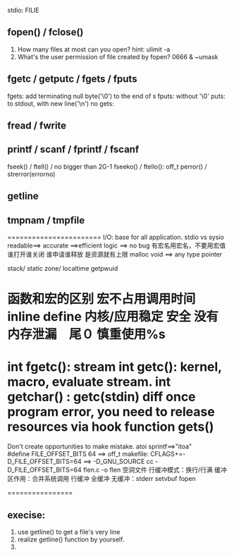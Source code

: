 stdio: FILIE
## fopen() / fclose()
1. How many files at most can you open?
hint: ulimit -a
2. What's the user permission of file created by fopen?
0666 & ~umask

## fgetc / getputc / fgets / fputs
fgets: add terminating null byte('\0') to the end of s
fputs: without '\0'
puts: to stdout, with new line('\n')
no gets:

## fread / fwrite

## printf / scanf / fprintf / fscanf

fseek() / ftell() / no bigger than 2G-1
fseeko() / ftello(): off_t
perror() / strerror(errorno)
## getline

## tmpnam / tmpfile

=======================
I/O: base for all application.
stdio vs sysio
readable==> accurate ==>efficient
logic ==> no bug
有宏名用宏名，不要用宏值
谁打开谁关闭
谁申请谁释放
是资源就有上限
malloc
void ==> any type pointer

stack/ static zone/ 
localtime
getpwuid


函数和宏的区别
宏不占用调用时间
inline  define
内核/应用稳定 安全
没有内存泄漏　尾０
慎重使用%s
====
int fgetc(): stream
int getc(): kernel, macro, evaluate stream.
int getchar() : getc(stdin)
diff
once program error, you need to release resources via hook function
gets()
====
Don't create opportunities to make mistake.
atoi
sprintf==>"itoa"  
#define FILE_OFFSET_BITS 64 ==> off_t
makefile: CFLAGS+=-D_FILE_OFFSET_BITS=64  ==>
-D_GNU_SOURCE
cc -D_FILE_OFFSET_BITS=64 flen.c -o flen
空洞文件
行缓冲模式：换行/行满
缓冲区作用：合并系统调用
行缓冲
全缓冲
无缓冲：stderr
setvbuf
fopen

================
## execise:
1. use getline() to get a file's very line
2. realize getline() function by yourself.
3. 
